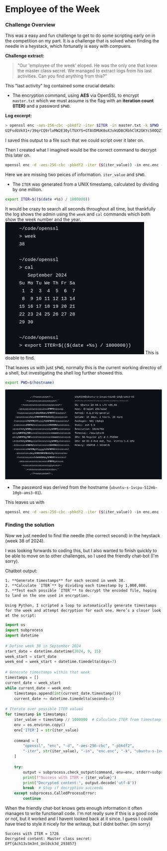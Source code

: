 # Employee of the Week

### Challenge Overview
This was a easy and fun challenge to get to do some scripting early on in the competition on my part.
It is a challenge that is solved when finding the needle in a heystack, which fortunatly is easy with compuers.

**Challenge extract:**
> "Our 'employee of the week' eloped. He was the only one that knew the master class secret. We managed to extract logs from his last activities. Can you find anything from this?"

This "last activity" log contained some crucial details:
- The encryption command, using **AES** via OpenSSL to encrypt `master.txt` which we must assume is the flag with an **iteration count (ITER)** and a password `$PWD`.

**Log excerpt:**
```bash
> openssl enc -aes-256-cbc -pbkdf2 -iter $ITER -in master.txt -k $PWD -a
U2FsdGVkX1+/39qrCQ9rlxMW2E30ylTUXYS+GTAVDMUK0oXJvkUDBCRbhClK2GKYc50OQZ7zgLPBhkMW8CM5VVnZBrxfyH5CAG8nj5BPDCg=
```
I saved this output to a file such that we could script over it later on.

Then I created what I imagined would be the correct command to decrypt this later on.
```bash
openssl enc -d -aes-256-cbc -pbkdf2 -iter ($(iter_value)) -in enc.enc -k ($(PWD)) -a
```
Here we are missing two peices of information. `iter_value` and `$PWD`.

- The `ITER` was generated from a UNIX timestamp, calculated by dividing by one million.
```bash
export ITER=$(($(date +%s) / 1000000))
```
It would be crazy to search all seconds throughout all time, but thankfully the log shows the admin using the `week` and `cal` commands which both show the week number and the year. 
![image](./time.png)
This is doable to find.

That leaves us with just `$PWD`, normally this is the current working directoy of a shell, but investigating the shell log further showed this.
```bash
export PWD=$(hostname)
```
![image](./motd.png)

- The password was derived from the hostname (`ubuntu-s-1vcpu-512mb-10gb-ams3-01`).

This leaves us with 
```bash
openssl enc -d -aes-256-cbc -pbkdf2 -iter ($(iter_value)) -in enc.enc -k "ubuntu-s-1vcpu-512mb-10gb-ams3-01" -a
```

### Finding the solution
Now we just needed to find the needle (the correct second) in the heystack (week 38 of 2024).

I was looking forwards to coding this, but I also wanted to finish quickly to be able to move on to other challenges, so I used the friendly chat-bot (I'm sorry).

Chatbot output:
```plaintext
1. **Generate timestamps** for each second in week 38.
2. **Calculate `ITER`** by dividing each timestamp by 1,000,000.
3. **Test each possible `ITER`** to decrypt the encoded file, hoping to land on the one used in encryption.

Using Python, I scripted a loop to automatically generate timestamps for the week and attempt decryption for each one. Here’s a closer look at the script:
```
```python
import os
import subprocess
import datetime

# Define week 38 in September 2024
start_date = datetime.datetime(2024, 9, 15)
week_start = start_date
week_end = week_start + datetime.timedelta(days=7)

# Generate timestamps within that week
timestamps = []
current_date = week_start
while current_date < week_end:
    timestamps.append(int(current_date.timestamp()))
    current_date += datetime.timedelta(seconds=1)

# Iterate over possible ITER values
for timestamp in timestamps:
    iter_value = timestamp // 1000000  # Calculate ITER from timestamp
    env = os.environ.copy()
    env['ITER'] = str(iter_value)

    command = [
        "openssl", "enc", "-d", "-aes-256-cbc", "-pbkdf2",
        "-iter", str(iter_value), "-in", "enc.enc", "-k", "ubuntu-s-1vcpu-512mb-10gb-ams3-01", "-a"
    ]

    try:
        output = subprocess.check_output(command, env=env, stderr=subprocess.DEVNULL)
        print(f"Success with ITER = {iter_value}")
        print("Decrypted content:", output.decode('utf-8'))
        break  # Stop if decryption succeeds
    except subprocess.CalledProcessError:
        continue
```

When the friendly chat-bot knows gets enough information it often manages to write functionall code.
I'm not really sure if this is a good code or not, but it worked and I havent looked back at it since. I guess I could have tried to style it nicely for the writeup, but I didnt bother. (im sorry)
```plaintext
Success with ITER = 1726
Decrypted content: Master class secret: EPT{Ach13v3m3nt_Unl0ck3d_293857}
```



